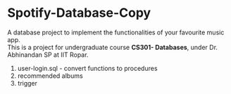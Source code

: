 # Spotify-Database-Copy
A database project to implement the functionalities of your favourite music app.<br>
This is a project for undergraduate course **CS301- Databases**, under Dr. Abhinandan SP at IIT Ropar.


1. user-login.sql - convert functions to procedures
2. recommended albums
3. trigger